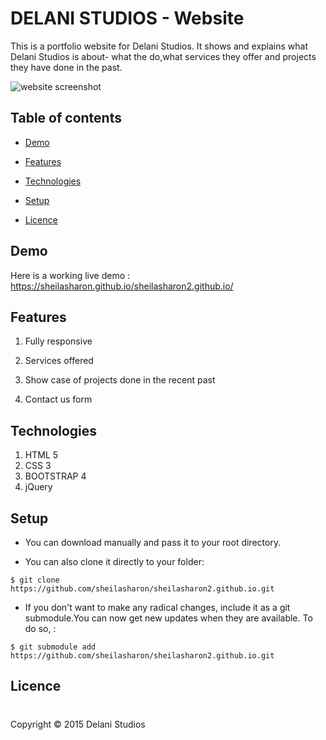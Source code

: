 # DELANI STUDIOS -    Website
This is a portfolio website for Delani Studios.
It shows and explains what Delani Studios is about- what the do,what services they offer and projects they have done in the past.

![website screenshot](https://github.com/sheilasharon/sheilasharon2.github.io/blob/main/Screenshots/catch.PNG)


## Table of contents
* [Demo](#demo)
 
* [Features](#features)

* [Technologies](#technologies)

* [Setup](#setup)



* [Licence](#Licence)

## Demo
Here is a working live demo : https://sheilasharon.github.io/sheilasharon2.github.io/
## Features

1. Fully responsive

1.  Services offered

1. Show case of projects done in the recent past

1. Contact us form





## Technologies

1. HTML 5
1. CSS 3
1. BOOTSTRAP 4
1. jQuery




## Setup

* You can download  manually and pass it to your root directory.

* You can also clone it directly to your folder:

```
$ git clone https://github.com/sheilasharon/sheilasharon2.github.io.git

```

* If you don't want to make any radical changes, include it as a git submodule.You  can now get new updates when they are available. To do so, :

```
$ git submodule add https://github.com/sheilasharon/sheilasharon2.github.io.git

```





## Licence
#
Copyright © 2015 Delani Studios